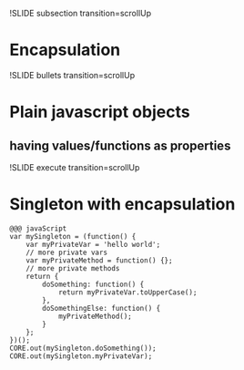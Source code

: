 !SLIDE subsection transition=scrollUp

# Encapsulation #

!SLIDE bullets transition=scrollUp

# Plain javascript objects #

## having values/functions as properties ##

!SLIDE execute transition=scrollUp
# Singleton with encapsulation #

    @@@ javaScript
    var mySingleton = (function() {
        var myPrivateVar = 'hello world';
        // more private vars
        var myPrivateMethod = function() {};
        // more private methods
        return {
            doSomething: function() {
                return myPrivateVar.toUpperCase();
            },
            doSomethingElse: function() {
                myPrivateMethod();
            }
        };
    })();
    CORE.out(mySingleton.doSomething());
    CORE.out(mySingleton.myPrivateVar);

